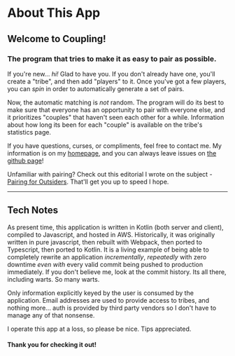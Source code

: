 # About This App

## Welcome to Coupling!
### The program that tries to make it as easy to pair as possible.

If you're new... *hi!* Glad to have you. If you don't already have one, you'll create a "tribe", and then add "players" to it. Once you've got a few players, you can *spin* in order to automatically generate a set of pairs.

Now, the automatic matching is *not* random. The program will do its best to make sure that everyone has an opportunity to pair with everyone else, and it prioritizes "couples" that haven't seen each other for a while. Information about how long its been for each "couple" is available on the tribe's statistics page.

If you have questions, curses, or compliments, feel free to contact me. My information is on my [homepage](https://robertfmurdock.github.io), and you can always leave issues on [the github page](https://www.github.com/robertfmurdock/coupling)!

Unfamiliar with pairing?
Check out this editorial I wrote on the subject - [Pairing for Outsiders](https://medium.com/@robert.f.murdock/pairing-for-outsiders-f3bb68086de1). That'll get you up to speed I hope.

---

## Tech Notes

As present time, this application is written in Kotlin (both server and client), compiled to Javascript, and hosted in AWS. Historically, it was originally written in pure javascript, then rebuilt with Webpack, then ported to Typescript, then ported to Kotlin. It is a living example of being able to completely rewrite an application *incrementally*, *repeatedly* with zero downtime *even with* every valid commit being pushed to production immediately. If you don't believe me, look at the commit history. Its all there, including warts. So many warts.

Only information explicitly keyed by the user is consumed by the application. Email addresses are used to provide access to tribes, and nothing more... auth is provided by third party vendors so I don't have to manage any of that nonsense.

I operate this app at a loss, so please be nice. Tips appreciated.

#### Thank you for checking it out!